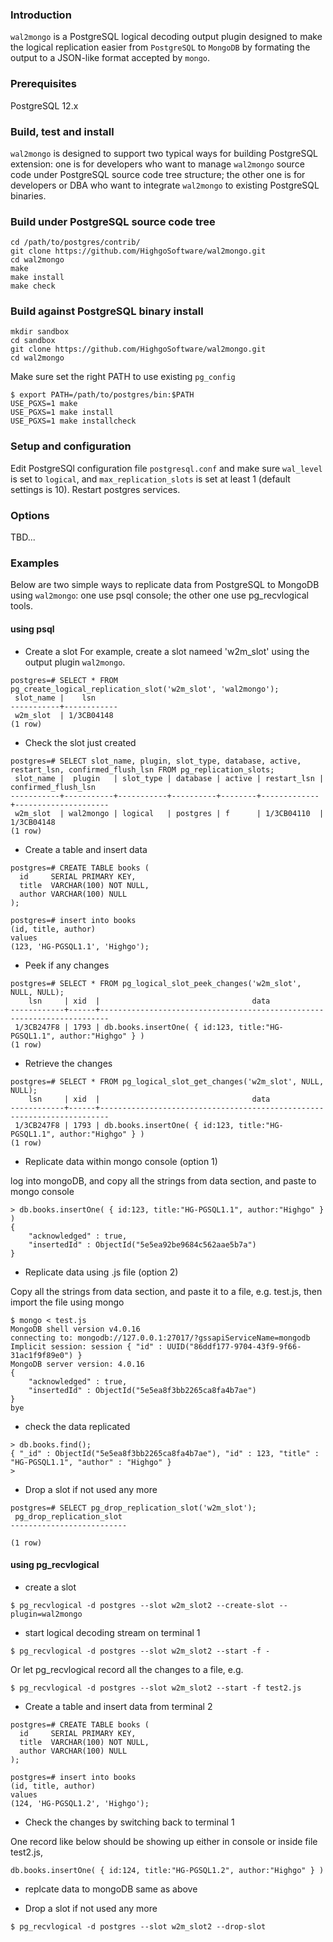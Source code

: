 ### Introduction 
`wal2mongo` is a PostgreSQL logical decoding output plugin designed to make the logical replication easier from `PostgreSQL` to `MongoDB` by formating the output to a JSON-like format accepted by `mongo`.

### Prerequisites
PostgreSQL 12.x

### Build, test and install
`wal2mongo` is designed to support two typical ways for building PostgreSQL extension: one is for developers who want to manage `wal2mongo` source code under PostgreSQL source code tree structure; the other one is for developers or DBA who want to integrate `wal2mongo` to existing PostgreSQL binaries.

### Build under PostgreSQL source code tree
```
cd /path/to/postgres/contrib/
git clone https://github.com/HighgoSoftware/wal2mongo.git
cd wal2mongo
make
make install
make check
```

### Build against PostgreSQL binary install
```
mkdir sandbox
cd sandbox
git clone https://github.com/HighgoSoftware/wal2mongo.git
cd wal2mongo
```

Make sure set the right PATH to use existing `pg_config`
```
$ export PATH=/path/to/postgres/bin:$PATH
USE_PGXS=1 make
USE_PGXS=1 make install
USE_PGXS=1 make installcheck
```

### Setup and configuration
Edit PostgreSQl configuration file `postgresql.conf` and make sure `wal_level` is set to `logical`, and `max_replication_slots` is set at least 1 (default settings is 10).
Restart postgres services.

### Options
TBD...

### Examples
Below are two simple ways to replicate data from PostgreSQL to MongoDB using `wal2mongo`: one use psql console; the other one use pg_recvlogical tools.

#### using psql
* Create a slot 
For example, create a slot nameed 'w2m_slot' using the output plugin `wal2mongo`.
```
postgres=# SELECT * FROM pg_create_logical_replication_slot('w2m_slot', 'wal2mongo');
 slot_name |    lsn     
-----------+------------
 w2m_slot  | 1/3CB04148
(1 row)
```

* Check the slot just created
```
postgres=# SELECT slot_name, plugin, slot_type, database, active, restart_lsn, confirmed_flush_lsn FROM pg_replication_slots;
 slot_name |  plugin   | slot_type | database | active | restart_lsn | confirmed_flush_lsn 
-----------+-----------+-----------+----------+--------+-------------+---------------------
 w2m_slot  | wal2mongo | logical   | postgres | f      | 1/3CB04110  | 1/3CB04148
(1 row)
```

* Create a table and insert data
```
postgres=# CREATE TABLE books (
  id  	 SERIAL PRIMARY KEY,
  title	 VARCHAR(100) NOT NULL,
  author VARCHAR(100) NULL
);

postgres=# insert into books
(id, title, author) 
values
(123, 'HG-PGSQL1.1', 'Highgo');
```

* Peek if any changes
```
postgres=# SELECT * FROM pg_logical_slot_peek_changes('w2m_slot', NULL, NULL);
    lsn     | xid  |                                  data                                  
------------+------+------------------------------------------------------------------------
 1/3CB247F8 | 1793 | db.books.insertOne( { id:123, title:"HG-PGSQL1.1", author:"Highgo" } )
(1 row)
```

* Retrieve the changes
```
postgres=# SELECT * FROM pg_logical_slot_get_changes('w2m_slot', NULL, NULL);
    lsn     | xid  |                                  data                                  
------------+------+------------------------------------------------------------------------
 1/3CB247F8 | 1793 | db.books.insertOne( { id:123, title:"HG-PGSQL1.1", author:"Highgo" } )
(1 row)
```

* Replicate data within mongo console (option 1)

log into mongoDB, and copy all the strings from data section, and paste to mongo console
```
> db.books.insertOne( { id:123, title:"HG-PGSQL1.1", author:"Highgo" } )
{
	"acknowledged" : true,
	"insertedId" : ObjectId("5e5ea92be9684c562aae5b7a")
}
```

* Replicate data using .js file (option 2)

Copy all the strings from data section, and paste it to a file, e.g. test.js, then import the file using mongo
```
$ mongo < test.js 
MongoDB shell version v4.0.16
connecting to: mongodb://127.0.0.1:27017/?gssapiServiceName=mongodb
Implicit session: session { "id" : UUID("86ddf177-9704-43f9-9f66-31ac1f9f89e0") }
MongoDB server version: 4.0.16
{
	"acknowledged" : true,
	"insertedId" : ObjectId("5e5ea8f3bb2265ca8fa4b7ae")
}
bye
```

* check the data replicated
```
> db.books.find();
{ "_id" : ObjectId("5e5ea8f3bb2265ca8fa4b7ae"), "id" : 123, "title" : "HG-PGSQL1.1", "author" : "Highgo" }
> 
```

* Drop a slot if not used any more
```
postgres=# SELECT pg_drop_replication_slot('w2m_slot');
 pg_drop_replication_slot 
--------------------------
 
(1 row)
```

#### using pg_recvlogical
* create a slot
```
$ pg_recvlogical -d postgres --slot w2m_slot2 --create-slot --plugin=wal2mongo
```

* start logical decoding stream on terminal 1
```
$ pg_recvlogical -d postgres --slot w2m_slot2 --start -f -
```
Or let pg_recvlogical record all the changes to a file, e.g. 
```
$ pg_recvlogical -d postgres --slot w2m_slot2 --start -f test2.js
```

* Create a table and insert data from terminal 2
```
postgres=# CREATE TABLE books (
  id  	 SERIAL PRIMARY KEY,
  title	 VARCHAR(100) NOT NULL,
  author VARCHAR(100) NULL
);

postgres=# insert into books
(id, title, author) 
values
(124, 'HG-PGSQL1.2', 'Highgo');
```

* Check the changes by switching back to terminal 1

One record like below should be showing up either in console or inside file test2.js,
```
db.books.insertOne( { id:124, title:"HG-PGSQL1.2", author:"Highgo" } )
```

* replcate data to mongoDB same as above

* Drop a slot if not used any more
```
$ pg_recvlogical -d postgres --slot w2m_slot2 --drop-slot 
```

